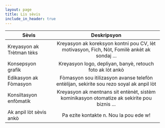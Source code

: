 ```yaml
---
layout: page
title: Lis sèvis
include_in_header: true
---
```

 Sèvis                                   | Deskripsyon                                                                 |
 ----------------------------------------|:---------------------------------------------------------------------------:|
 Kreyasyon ak Trètman tèks |Kreyasyon ak koreksyon kontni pou CV, lèt motivasyon, Fich, Nòt, Fomilè ankèt ak sondaj ...|
 Konsepsyon grafik         |Kreyasyon logo, depliyan, banyè, retouch foto ak lòt ankò|
 Edikasyon ak Fòmasyon     |Fòmasyon sou itilizasyon avanse telefòn entèlijan, sekirite sou rezo soyal ak anpil lòt|
 Konsiltasyon enfòmatik    |Kreyasyon ak mentnans sit entènèt, sistèm kominikasyon otomatize ak sekirite pou biznis ...|
 Ak anpil lòt sèvis ankò   | Pa ezite kontakte n. Nou la pou ede w!|
